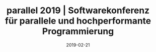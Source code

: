 ﻿---
title: parallel 2019 | Softwarekonferenz für parallele und hochperformante Programmierung 
date: 2019-02-21
location: Print Media Academy Heidelberg, Kurfürstenanlage 60, 69115 Heidelberg
link: https://www.parallelcon.de
type: conference
---
